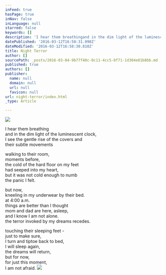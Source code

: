```yaml
---
inFeed: true
hasPage: true
inNav: false
inLanguage: null
starred: false
keywords: []
description: 'I hear them breathingand in the dim light of the luminescent clock,I see the gentle rise of the covers andtheir subtle movements'
datePublished: '2016-03-12T16:58:31.098Z'
dateModified: '2016-03-12T16:58:30.810Z'
title: Night Terror
author: []
sourcePath: _posts/2016-03-04-9b77f40c-0c11-4cc5-8f71-1d304e81b8bb.md
published: true
authors: []
publisher:
  name: null
  domain: null
  url: null
  favicon: null
url: night-terror/index.html
_type: Article

---
```

![](https://the-grid-user-content.s3-us-west-2.amazonaws.com/d9693494-98cf-4ea1-9bf8-5021b9d73a55.jpg)

I hear them breathing  
and in the dim light of the luminescent clock,  
I see the gentle rise of the covers and  
their subtle movements

walking to their room,  
moments before,  
the cold of the hard floor on my feet  
had seeped into my heart,  
but it was not cold enough to numb  
the panic I felt.

but now,  
kneeling in my underwear by their bed.  
at 4:00 a.m.  
things are better than I thought  
mom and dad are here, asleep,  
and I know I am not alone.  
the terror invoked by my dreams recedes.

touching their sleeping feet -  
just to make sure,  
I turn and tiptoe back to bed,  
I will sleep again,  
the dreams will return,  
but for now,  
for just this moment,  
I am not afraid.
![](https://the-grid-user-content.s3-us-west-2.amazonaws.com/151dec16-a30e-4374-afcb-6a7f483e0967.jpg)